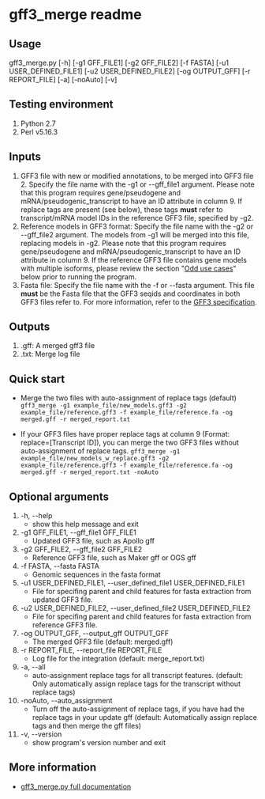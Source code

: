# gff3_merge readme

## Usage 

gff3_merge.py [-h] [-g1 GFF_FILE1] [-g2 GFF_FILE2] [-f FASTA] [-u1 USER_DEFINED_FILE1] [-u2 USER_DEFINED_FILE2] [-og OUTPUT_GFF] [-r REPORT_FILE] [-a] [-noAuto] [-v]

## Testing environment

1. Python 2.7
2. Perl v5.16.3

## Inputs
1. GFF3 file with new or modified annotations, to be merged into GFF3 file 2. Specify the file name with the -g1 or --gff_file1 argument. Please note that this program requires gene/pseudogene and mRNA/pseudogenic_transcript to have an ID attribute in column 9. If replace tags are present (see below), these tags **must** refer to transcript/mRNA model IDs in the reference GFF3 file, specified by -g2. 
2. Reference models in GFF3 format: Specify the file name with the -g2 or --gff_file2 argument. The models from -g1 will be merged into this file, replacing models in -g2. Please note that this program requires gene/pseudogene and mRNA/pseudogenic_transcript to have an ID attribute in column 9. If the reference GFF3 file contains gene models with multiple isoforms, please review the section "[Odd use cases](Merge-two-GFF3-files#odd-use-cases.md)" below prior to running the program.
3. Fasta file: Specify the file name with the -f or --fasta argument. This file **must** be the Fasta file that the GFF3 seqids and coordinates in both GFF3 files refer to. For more information, refer to the [GFF3 specification](https://github.com/The-Sequence-Ontology/Specifications/blob/master/gff3.md).

## Outputs
1. .gff: A merged gff3 file
2. .txt: Merge log file

## Quick start
* Merge the two files with auto-assignment of replace tags (default)
    `gff3_merge -g1 example_file/new_models.gff3 -g2 example_file/reference.gff3 -f example_file/reference.fa -og merged.gff -r merged_report.txt`

* If your GFF3 files have proper replace tags at column 9 (Format: replace=[Transcript ID]), you can merge the two GFF3 files without auto-assignment of replace tags.
    `gff3_merge -g1 example_file/new_models_w_replace.gff3 -g2 example_file/reference.gff3 -f example_file/reference.fa -og merged.gff -r merged_report.txt -noAuto`

## Optional arguments

1.  -h, --help            
    - show this help message and exit
2.  -g1 GFF_FILE1, --gff_file1 GFF_FILE1
    - Updated GFF3 file, such as Apollo gff
3.  -g2 GFF_FILE2, --gff_file2 GFF_FILE2
    - Reference GFF3 file, such as Maker gff or OGS gff
4.  -f FASTA, --fasta FASTA
    - Genomic sequences in the fasta format
5.  -u1 USER_DEFINED_FILE1, --user_defined_file1 USER_DEFINED_FILE1
    - File for specifing parent and child features for fasta extraction from updated GFF3 file.
6.  -u2 USER_DEFINED_FILE2, --user_defined_file2 USER_DEFINED_FILE2
    - File for specifing parent and child features for fasta extraction from reference GFF3 file.
7.  -og OUTPUT_GFF, --output_gff OUTPUT_GFF
    - The merged GFF3 file (default: merged.gff)
8.  -r REPORT_FILE, --report_file REPORT_FILE
    - Log file for the integration (default: merge_report.txt)
9.  -a, --all
    - auto-assignment replace tags for all transcript features. (default: Only automatically assign replace tags for the transcript without replace tags)
10. -noAuto, --auto_assignment
    - Turn off the auto-assignment of replace tags, if you have had the replace tags in your update gff (default: Automatically assign replace tags and then merge the gff files)
11. -v, --version
    - show program's version number and exit

## More information 
- [gff3_merge.py full documentation](Merge-two-GFF3-files.md)
